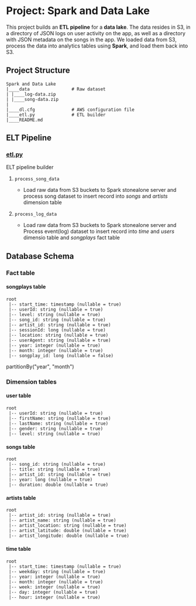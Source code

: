# Project: Spark and Data Lake
This project builds an **ETL pipeline** for a **data lake**. The data resides in S3, in a directory of JSON logs on user activity on the app, as well as a directory with JSON metadata on the songs in the app. We loaded data from S3, process the data into analytics tables using **Spark**, and load them back into S3.


## Project Structure

```
Spark and Data Lake
|____data                # Raw dataset
| |____log-data.zip
| |____song-data.zip
|
|____dl.cfg              # AWS configuration file
|____etl.py              # ETL builder
|____README.md          
```


## ELT Pipeline
### [etl.py](etl.py)
ELT pipeline builder

1. `process_song_data`
	* Load raw data from S3 buckets to Spark stonealone server and process song dataset to insert record into _songs_ and _artists_ dimension table

2. `process_log_data`
	* Load raw data from S3 buckets to Spark stonealone server and Process event(log) dataset to insert record into _time_ and _users_ dimensio table and _songplays_ fact table


## Database Schema

### Fact table

#### songplays table

```
root
 |-- start_time: timestamp (nullable = true)
 |-- userId: string (nullable = true)
 |-- level: string (nullable = true)
 |-- song_id: string (nullable = true)
 |-- artist_id: string (nullable = true)
 |-- sessionId: long (nullable = true)
 |-- location: string (nullable = true)
 |-- userAgent: string (nullable = true)
 |-- year: integer (nullable = true)
 |-- month: integer (nullable = true)
 |-- songplay_id: long (nullable = false)
```
partitionBy("year", "month")


### Dimension tables

#### user table

```
root
 |-- userId: string (nullable = true)
 |-- firstName: string (nullable = true)
 |-- lastName: string (nullable = true)
 |-- gender: string (nullable = true)
 |-- level: string (nullable = true)
```

#### songs table

```
root
 |-- song_id: string (nullable = true)
 |-- title: string (nullable = true)
 |-- artist_id: string (nullable = true)
 |-- year: long (nullable = true)
 |-- duration: double (nullable = true)
```

#### artists table

```
root
 |-- artist_id: string (nullable = true)
 |-- artist_name: string (nullable = true)
 |-- artist_location: string (nullable = true)
 |-- artist_latitude: double (nullable = true)
 |-- artist_longitude: double (nullable = true)
```

#### time table

```
root
 |-- start_time: timestamp (nullable = true)
 |-- weekday: string (nullable = true)
 |-- year: integer (nullable = true)
 |-- month: integer (nullable = true)
 |-- week: integer (nullable = true)
 |-- day: integer (nullable = true)
 |-- hour: integer (nullable = true)
```
